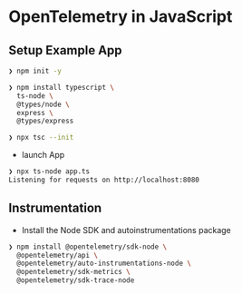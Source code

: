 # OpenTelemetry in JavaScript

## Setup Example App

```bash
❯ npm init -y

❯ npm install typescript \
  ts-node \
  @types/node \
  express \
  @types/express

❯ npx tsc --init
```

- launch App

```bash
❯ npx ts-node app.ts
Listening for requests on http://localhost:8080
```

## Instrumentation

- Install the Node SDK and autoinstrumentations package

```bash
❯ npm install @opentelemetry/sdk-node \
  @opentelemetry/api \
  @opentelemetry/auto-instrumentations-node \
  @opentelemetry/sdk-metrics \
  @opentelemetry/sdk-trace-node
```
